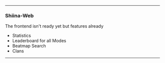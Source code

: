 <!---
ICON=fa-solid fa-spider
ROUTE=frontend
SHORT=Shiina-Web
TITLE=Shiina-Web Beta
-->
* * *

### Shiina-Web

The frontend isn't ready yet but features already
- Statistics
- Leaderboard for all Modes
- Beatmap Search
- Clans

* * *